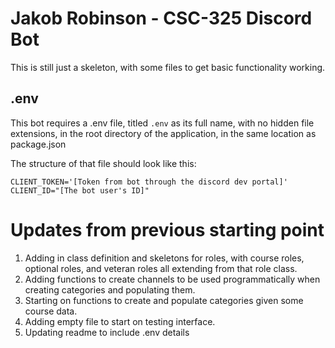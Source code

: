 # Jakob Robinson - CSC-325 Discord Bot
This is still just a skeleton, with some files to get basic functionality working.

## .env
This bot requires a .env file, titled `.env` as its full name, with no hidden file extensions, in the root directory of the application, in the same location as package.json

The structure of  that file should look like this:
```
CLIENT_TOKEN='[Token from bot through the discord dev portal]'
CLIENT_ID="[The bot user's ID]"
```

# Updates from previous starting point
1. Adding in class definition and skeletons for roles, with course roles, optional roles, and veteran roles all extending from that role class.
2. Adding functions to create channels to be used programmatically when creating categories and populating them.
3. Starting on functions to create and populate categories given some course data.
4. Adding empty file to start on testing interface.
5. Updating readme to include .env details